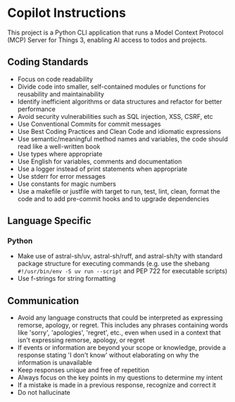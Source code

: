 # Copilot Instructions

This project is a Python CLI application that runs
a Model Context Protocol (MCP) Server for Things 3,
enabling AI access to todos and projects.

## Coding Standards

- Focus on code readability
- Divide code into smaller, self-contained modules or functions for reusability and maintainability
- Identify inefficient algorithms or data structures and refactor for better performance
- Avoid security vulnerabilities such as SQL injection, XSS, CSRF, etc
- Use Conventional Commits for commit messages
- Use Best Coding Practices and Clean Code and idiomatic expressions
- Use semantic/meaningful method names and variables, the code should read like a well-written book
- Use types where appropriate
- Use English for variables, comments and documentation
- Use a logger instead of print statements when appropriate
- Use stderr for error messages
- Use constants for magic numbers
- Use a makefile or justfile with target to run, test, lint, clean, format the code and to add pre-commit hooks and to upgrade dependencies

## Language Specific

### Python

- Make use of astral-sh/uv, astral-sh/ruff, and astral-sh/ty with standard package structure for executing commands (e.g. use the shebang `#!/usr/bin/env -S uv run --script` and PEP 722 for executable scripts)
- Use f-strings for string formatting

## Communication

- Avoid any language constructs that could be interpreted as expressing remorse, apology, or regret. This includes any phrases containing words like 'sorry', 'apologies', 'regret', etc., even when used in a context that isn't expressing remorse, apology, or regret
- If events or information are beyond your scope or knowledge, provide a response stating 'I don't know' without elaborating on why the information is unavailable
- Keep responses unique and free of repetition
- Always focus on the key points in my questions to determine my intent
- If a mistake is made in a previous response, recognize and correct it
- Do not hallucinate

